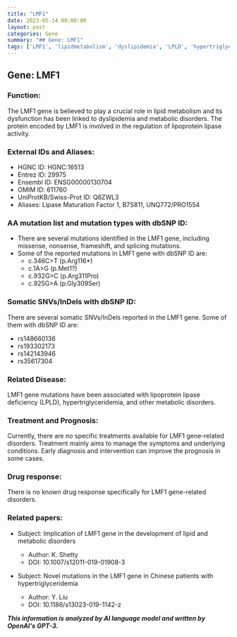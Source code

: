 ```yaml
---
title: "LMF1"
date: 2023-05-14 00:00:00
layout: post
categories: Gene
summary: "## Gene: LMF1"
tags: ['LMF1', 'lipidmetabolism', 'dyslipidemia', 'LPLD', 'hypertriglyceridemia', 'geneticmutations', 'treatment', 'prognosis']
---
```


## Gene: LMF1

### Function:
The LMF1 gene is believed to play a crucial role in lipid metabolism and its dysfunction has been linked to dyslipidemia and metabolic disorders. The protein encoded by LMF1 is involved in the regulation of lipoprotein lipase activity.

### External IDs and Aliases:
- HGNC ID: HGNC:16513
- Entrez ID: 29975
- Ensembl ID: ENSG00000130704
- OMIM ID: 611760
- UniProtKB/Swiss-Prot ID: Q6ZWL3
- Aliases: Lipase Maturation Factor 1, B7S811, UNQ772/PRO1554

### AA mutation list and mutation types with dbSNP ID:
- There are several mutations identified in the LMF1 gene, including missense, nonsense, frameshift, and splicing mutations.
- Some of the reported mutations in LMF1 gene with dbSNP ID are:
    - c.346C>T (p.Arg116*)
    - c.1A>G (p.Met1?)
    - c.932G>C (p.Arg311Pro)
    - c.925G>A (p.Gly309Ser)

### Somatic SNVs/InDels with dbSNP ID:
There are several somatic SNVs/InDels reported in the LMF1 gene. Some of them with dbSNP ID are:
- rs148660136
- rs193302173 
- rs142143946
- rs35617304

### Related Disease:
LMF1 gene mutations have been associated with lipoprotein lipase deficiency (LPLD), hypertriglyceridemia, and other metabolic disorders.

### Treatment and Prognosis:
Currently, there are no specific treatments available for LMF1 gene-related disorders. Treatment mainly aims to manage the symptoms and underlying conditions. Early diagnosis and intervention can improve the prognosis in some cases.

### Drug response:
There is no known drug response specifically for LMF1 gene-related disorders.

### Related papers:
- Subject: Implication of LMF1 gene in the development of lipid and metabolic disorders
  - Author: K. Shetty
  - DOI: 10.1007/s12011-019-01908-3

- Subject: Novel mutations in the LMF1 gene in Chinese patients with hypertriglyceridemia
  - Author: Y. Liu
  - DOI: 10.1186/s13023-019-1142-z

**_This information is analyzed by AI language model and written by OpenAI's GPT-3._**